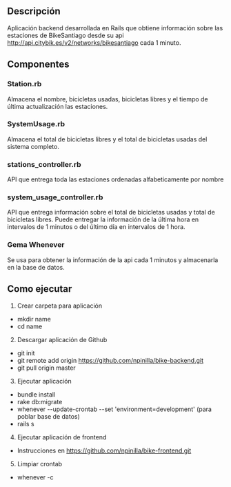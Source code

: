 ## Descripción

Aplicación backend desarrollada en Rails que obtiene información sobre las estaciones de BikeSantiago desde su api http://api.citybik.es/v2/networks/bikesantiago cada 1 minuto.

## Componentes
### Station.rb
Almacena el nombre, bicicletas usadas, bicicletas libres y el tiempo de última actualización las estaciones.

### SystemUsage.rb
Almacena el total de bicicletas libres y el total de bicicletas usadas del sistema completo.

### stations_controller.rb
API que entrega toda las estaciones ordenadas alfabeticamente por nombre

### system_usage_controller.rb
API que entrega información sobre el total de bicicletas usadas y total de bicicletas libres. Puede entregar la información de la última hora en intervalos de 1 minutos o del último día en intervalos de 1 hora.

### Gema Whenever
Se usa para obtener la información de la api cada 1 minutos y almacenarla en la base de datos.

## Como ejecutar

1. Crear carpeta para aplicación
  * mkdir name
  * cd name
  
2. Descargar aplicación de Github
  * git init
  * git remote add origin https://github.com/npinilla/bike-backend.git
  * git pull origin master
  
3. Ejecutar aplicación
  * bundle install
  * rake db:migrate
  * whenever --update-crontab --set 'environment=development' (para poblar base de datos)
  * rails s

4. Ejecutar aplicación de frontend
  * Instrucciones en https://github.com/npinilla/bike-frontend.git
  
5. Limpiar crontab
  * whenever -c
